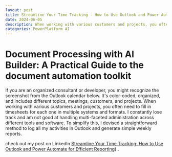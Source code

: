 ```yaml
---
layout: post
title: Streamline Your Time Tracking - How to Use Outlook and Power Automate for Efficient Reporting
date: 2024-06-05
description: When working with various customers and projects, you often need to fill in timesheets for each one in multiple systems and formats.  I devised a straightforward method to log all my activities in Outlook and generate simple weekly reports.
categories: PowerPlatform AI
---
```


# Document Processing with AI Builder: A Practical Guide to the document automation toolkit
If you are an organized consultant or developer, you might recognize the screenshot from the Outlook calendar below. It's color-coded, organized, and includes different topics, meetings, customers, and projects. When working with various customers and projects, you often need to fill in timesheets for each one in multiple systems and formats.
I constantly lose track and am not good at handling multi-faceted administration across different tools and software. To simplify this, I devised a straightforward method to log all my activities in Outlook and generate simple weekly reports.

check out my post on LinkedIn [Streamline Your Time Tracking: How to Use Outlook and Power Automate for Efficient Reporting](https://www.linkedin.com/pulse/streamline-your-time-tracking-how-use-outlook-power-dennis-van-aelst-4u4ne/?trackingId=Gf8WIHj%2FQG27H8lGUZN38g%3D%3D)) .
